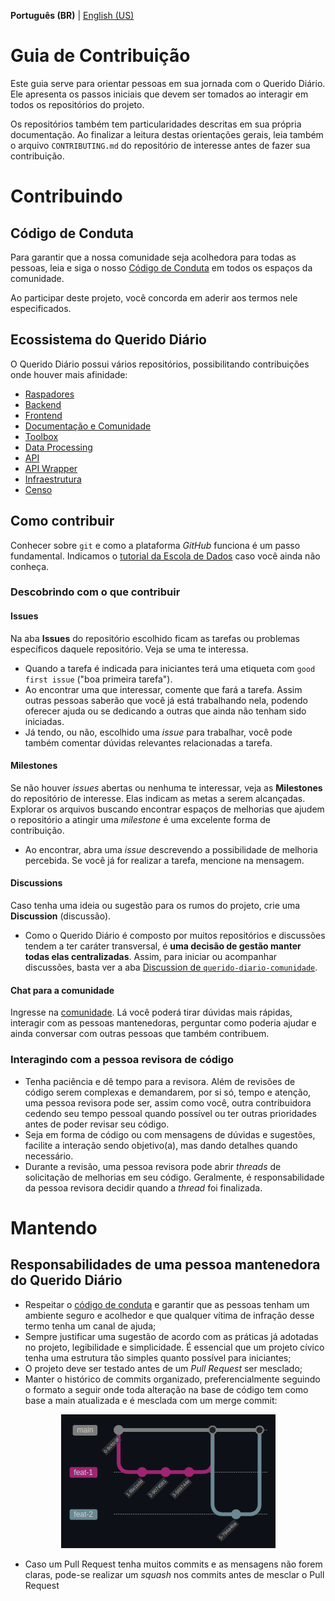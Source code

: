 **Português (BR)** | [English (US)](CONTRIBUTING-en-US.md)


Guia de Contribuição
====


Este guia serve para orientar pessoas em sua jornada com o Querido Diário. Ele apresenta os passos iniciais que devem ser tomados ao interagir em todos os repositórios do projeto. 

Os repositórios também tem particularidades descritas em sua própria documentação. Ao finalizar a leitura destas orientações gerais, leia também o arquivo `CONTRIBUTING.md` do repositório de interesse antes de fazer sua contribuição. 

# Contribuindo

## Código de Conduta

Para garantir que a nossa comunidade seja acolhedora para todas as pessoas, leia e siga o nosso [Código de Conduta](CODE_OF_CONDUCT.md) em todos os espaços da comunidade.

Ao participar deste projeto, você concorda em aderir aos termos nele especificados.

## Ecossistema do Querido Diário

O Querido Diário possui vários repositórios, possibilitando contribuições onde houver mais afinidade:

- [Raspadores](https://github.com/okfn-brasil/querido-diario)
- [Backend](https://github.com/okfn-brasil/querido-diario-backend)
- [Frontend](https://github.com/okfn-brasil/querido-diario-frontend)
- [Documentação e Comunidade](https://github.com/okfn-brasil/querido-diario-comunidade)
- [Toolbox](https://github.com/okfn-brasil/querido-diario-toolbox)
- [Data Processing](https://github.com/okfn-brasil/querido-diario-data-processing)
- [API](https://github.com/okfn-brasil/querido-diario-api)
- [API Wrapper](https://github.com/okfn-brasil/querido-diario-api-wrapper)
- [Infraestrutura](https://github.com/okfn-brasil/querido-diario-infra)
- [Censo](https://github.com/okfn-brasil/censo-querido-diario)

## Como contribuir

Conhecer sobre `git` e como a plataforma *GitHub* funciona é um passo fundamental. Indicamos o [tutorial da Escola de Dados](https://escoladedados.org/tutoriais/introducao-ao-git-e-github-colaborando-com-projetos-de-codigo-aberto/) caso você ainda não conheça.

### Descobrindo com o que contribuir

#### Issues
Na aba **Issues** do repositório escolhido ficam as tarefas ou problemas específicos daquele repositório. Veja se uma te interessa.
- Quando a tarefa é indicada para iniciantes terá uma etiqueta com `good first issue` ("boa primeira tarefa").
- Ao encontrar uma que interessar, comente que fará a tarefa. Assim outras pessoas saberão que você já está trabalhando nela, podendo oferecer ajuda ou se dedicando a outras que ainda não tenham sido iniciadas.
- Já tendo, ou não, escolhido uma *issue* para trabalhar, você pode também comentar dúvidas relevantes relacionadas a tarefa.

#### Milestones
Se não houver *issues* abertas ou nenhuma te interessar, veja as **Milestones** do repositório de interesse. Elas indicam as metas a serem alcançadas. Explorar os arquivos buscando encontrar espaços de melhorias que ajudem o repositório a atingir uma *milestone* é uma excelente forma de contribuição.
- Ao encontrar, abra uma *issue* descrevendo a possibilidade de melhoria percebida. Se você já for realizar a tarefa, mencione na mensagem.

#### Discussions
Caso tenha uma ideia ou sugestão para os rumos do projeto, crie uma **Discussion** (discussão).
- Como o Querido Diário é composto por muitos repositórios e discussões tendem a ter caráter transversal, é **uma decisão de gestão manter todas elas centralizadas**. Assim, para iniciar ou acompanhar discussões, basta ver a aba [Discussion de `querido-diario-comunidade`](https://github.com/okfn-brasil/querido-diario-comunidade/discussions).

#### Chat para a comunidade
Ingresse na [comunidade](https://go.ok.org.br/discord). Lá você poderá tirar dúvidas mais rápidas, interagir com as pessoas mantenedoras, perguntar como poderia ajudar e ainda conversar com outras pessoas que também contribuem. 

### Interagindo com a pessoa revisora de código
- Tenha paciência e dê tempo para a revisora. Além de revisões de código serem complexas e demandarem, por si só, tempo e atenção, uma pessoa revisora pode ser, assim como você, outra contribuidora cedendo seu tempo pessoal quando possível ou ter outras prioridades antes de poder revisar seu código.
- Seja em forma de código ou com mensagens de dúvidas e sugestões, facilite a interação sendo objetivo(a), mas dando detalhes quando necessário.
- Durante a revisão, uma pessoa revisora pode abrir *threads* de solicitação de melhorias em seu código. Geralmente, é responsabilidade da pessoa revisora decidir quando a *thread* foi finalizada. 


# Mantendo

## Responsabilidades de uma pessoa mantenedora do Querido Diário

- Respeitar o [código de conduta](CODE_OF_CONDUCT.md) e garantir que as pessoas tenham um ambiente seguro e acolhedor e que qualquer vítima de infração desse termo tenha um canal de ajuda;
- Sempre justificar uma sugestão de acordo com as práticas já adotadas no projeto, legibilidade e simplicidade. É essencial que um projeto cívico tenha uma estrutura tão simples quanto possível para iniciantes;
- O projeto deve ser testado antes de um *Pull Request* ser mesclado;
- Manter o histórico de commits organizado, preferencialmente seguindo o formato a seguir onde toda alteração na base de código tem como base a main atualizada e é mesclada com um merge commit:

<p align="center">
  <a href="https://queridodiario.ok.org.br/sobre" target="_blank"> <img alt="História dos commits" src="./images/historia_commits.png">
  </a>
</p>

- Caso um Pull Request tenha muitos commits e as mensagens não forem claras, pode-se realizar um *squash* nos commits antes de mesclar o Pull Request



